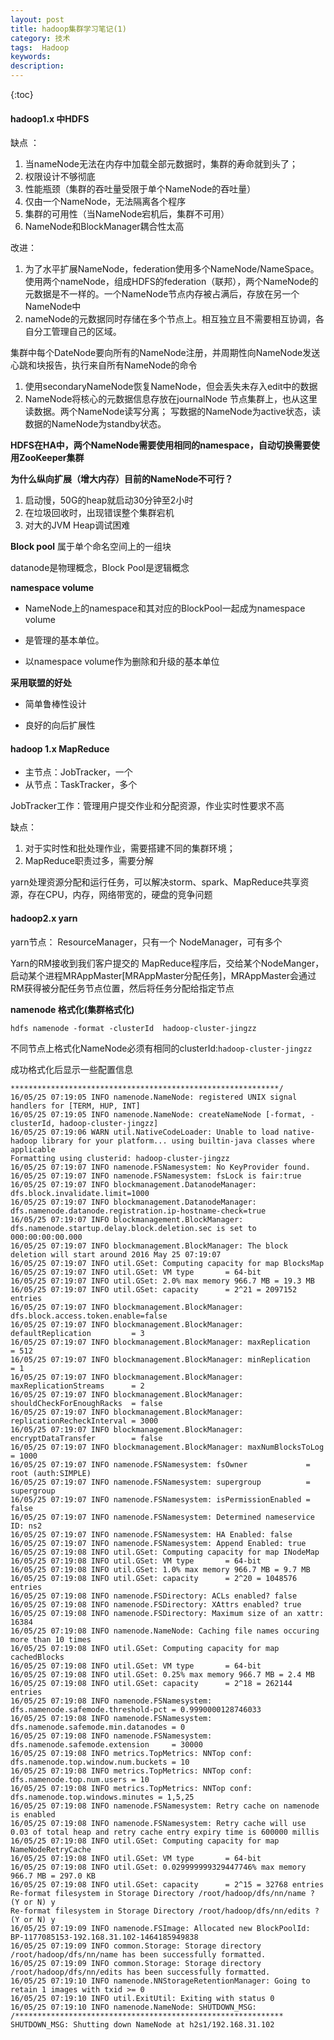 ```yaml
---
layout: post
title: hadoop集群学习笔记(1)
category: 技术
tags:  Hadoop
keywords: 
description: 
---
```


{:toc}


#### hadoop1.x 中HDFS 

缺点 ：

 1. 当nameNode无法在内存中加载全部元数据时，集群的寿命就到头了；
 1. 权限设计不够彻底
 1. 性能瓶颈（集群的吞吐量受限于单个NameNode的吞吐量）
 1. 仅由一个NameNode，无法隔离各个程序
 1. 集群的可用性（当NameNode宕机后，集群不可用）
 1. NameNode和BlockManager耦合性太高 
 
改进：

 1. 为了水平扩展NameNode，federation使用多个NameNode/NameSpace。使用两个nameNode，组成HDFS的federation（联邦），两个NameNode的元数据是不一样的。一个NameNode节点内存被占满后，存放在另一个NameNode中
 1. nameNode的元数据同时存储在多个节点上。相互独立且不需要相互协调，各自分工管理自己的区域。
 
 集群中每个DateNode要向所有的NameNode注册，并周期性向NameNode发送心跳和块报告，执行来自所有NameNode的命令	
 1. 使用secondaryNameNode恢复NameNode，但会丢失未存入edit中的数据 
 1. NameNode将核心的元数据信息存放在journalNode 节点集群上，也从这里读数据。两个NameNode读写分离；
 写数据的NameNode为active状态，读数据的NameNode为standby状态。
 
**HDFS在HA中，两个NameNode需要使用相同的namespace，自动切换需要使用ZooKeeper集群**

**为什么纵向扩展（增大内存）目前的NameNode不可行？**

 1. 启动慢，50G的heap就启动30分钟至2小时
 1. 在垃圾回收时，出现错误整个集群宕机
 1. 对大的JVM Heap调试困难
 
**Block pool**
 	属于单个命名空间上的一组块
 	
 datanode是物理概念，Block Pool是逻辑概念
 

 
**namespace volume**
 
 - NameNode上的namespace和其对应的BlockPool一起成为namespace volume
 
 -  是管理的基本单位。
 
 - 以namespace volume作为删除和升级的基本单位
 
 
**采用联盟的好处**

- 简单鲁棒性设计

- 良好的向后扩展性



 
#### hadoop 1.x MapReduce

- 主节点：JobTracker，一个
- 从节点：TaskTracker，多个

JobTracker工作：管理用户提交作业和分配资源，作业实时性要求不高

缺点：
 1. 对于实时性和批处理作业，需要搭建不同的集群环境； 
 2. MapReduce职责过多，需要分解
 
 yarn处理资源分配和运行任务，可以解决storm、spark、MapReduce共享资源，存在CPU，内存，网络带宽的，硬盘的竞争问题
 
#### hadoop2.x yarn

yarn节点：
	ResourceManager，只有一个
	NodeManager，可有多个
	
Yarn的RM接收到我们客户提交的	MapReduce程序后，交给某个NodeManger，启动某个进程MRAppMaster[MRAppMaster分配任务]，MRAppMaster会通过RM获得被分配任务节点位置，然后将任务分配给指定节点	



**namenode  格式化(集群格式化)**

`hdfs namenode -format -clusterId  hadoop-cluster-jingzz`

不同节点上格式化NameNode必须有相同的clusterId:`hadoop-cluster-jingzz`

成功格式化后显示一些配置信息

```
************************************************************/
16/05/25 07:19:05 INFO namenode.NameNode: registered UNIX signal handlers for [TERM, HUP, INT]
16/05/25 07:19:05 INFO namenode.NameNode: createNameNode [-format, -clusterId, hadoop-cluster-jingzz]
16/05/25 07:19:06 WARN util.NativeCodeLoader: Unable to load native-hadoop library for your platform... using builtin-java classes where applicable
Formatting using clusterid: hadoop-cluster-jingzz
16/05/25 07:19:07 INFO namenode.FSNamesystem: No KeyProvider found.
16/05/25 07:19:07 INFO namenode.FSNamesystem: fsLock is fair:true
16/05/25 07:19:07 INFO blockmanagement.DatanodeManager: dfs.block.invalidate.limit=1000
16/05/25 07:19:07 INFO blockmanagement.DatanodeManager: dfs.namenode.datanode.registration.ip-hostname-check=true
16/05/25 07:19:07 INFO blockmanagement.BlockManager: dfs.namenode.startup.delay.block.deletion.sec is set to 000:00:00:00.000
16/05/25 07:19:07 INFO blockmanagement.BlockManager: The block deletion will start around 2016 May 25 07:19:07
16/05/25 07:19:07 INFO util.GSet: Computing capacity for map BlocksMap
16/05/25 07:19:07 INFO util.GSet: VM type       = 64-bit
16/05/25 07:19:07 INFO util.GSet: 2.0% max memory 966.7 MB = 19.3 MB
16/05/25 07:19:07 INFO util.GSet: capacity      = 2^21 = 2097152 entries
16/05/25 07:19:07 INFO blockmanagement.BlockManager: dfs.block.access.token.enable=false
16/05/25 07:19:07 INFO blockmanagement.BlockManager: defaultReplication         = 3
16/05/25 07:19:07 INFO blockmanagement.BlockManager: maxReplication             = 512
16/05/25 07:19:07 INFO blockmanagement.BlockManager: minReplication             = 1
16/05/25 07:19:07 INFO blockmanagement.BlockManager: maxReplicationStreams      = 2
16/05/25 07:19:07 INFO blockmanagement.BlockManager: shouldCheckForEnoughRacks  = false
16/05/25 07:19:07 INFO blockmanagement.BlockManager: replicationRecheckInterval = 3000
16/05/25 07:19:07 INFO blockmanagement.BlockManager: encryptDataTransfer        = false
16/05/25 07:19:07 INFO blockmanagement.BlockManager: maxNumBlocksToLog          = 1000
16/05/25 07:19:07 INFO namenode.FSNamesystem: fsOwner             = root (auth:SIMPLE)
16/05/25 07:19:07 INFO namenode.FSNamesystem: supergroup          = supergroup
16/05/25 07:19:07 INFO namenode.FSNamesystem: isPermissionEnabled = false
16/05/25 07:19:07 INFO namenode.FSNamesystem: Determined nameservice ID: ns2
16/05/25 07:19:07 INFO namenode.FSNamesystem: HA Enabled: false
16/05/25 07:19:07 INFO namenode.FSNamesystem: Append Enabled: true
16/05/25 07:19:08 INFO util.GSet: Computing capacity for map INodeMap
16/05/25 07:19:08 INFO util.GSet: VM type       = 64-bit
16/05/25 07:19:08 INFO util.GSet: 1.0% max memory 966.7 MB = 9.7 MB
16/05/25 07:19:08 INFO util.GSet: capacity      = 2^20 = 1048576 entries
16/05/25 07:19:08 INFO namenode.FSDirectory: ACLs enabled? false
16/05/25 07:19:08 INFO namenode.FSDirectory: XAttrs enabled? true
16/05/25 07:19:08 INFO namenode.FSDirectory: Maximum size of an xattr: 16384
16/05/25 07:19:08 INFO namenode.NameNode: Caching file names occuring more than 10 times
16/05/25 07:19:08 INFO util.GSet: Computing capacity for map cachedBlocks
16/05/25 07:19:08 INFO util.GSet: VM type       = 64-bit
16/05/25 07:19:08 INFO util.GSet: 0.25% max memory 966.7 MB = 2.4 MB
16/05/25 07:19:08 INFO util.GSet: capacity      = 2^18 = 262144 entries
16/05/25 07:19:08 INFO namenode.FSNamesystem: dfs.namenode.safemode.threshold-pct = 0.9990000128746033
16/05/25 07:19:08 INFO namenode.FSNamesystem: dfs.namenode.safemode.min.datanodes = 0
16/05/25 07:19:08 INFO namenode.FSNamesystem: dfs.namenode.safemode.extension     = 30000
16/05/25 07:19:08 INFO metrics.TopMetrics: NNTop conf: dfs.namenode.top.window.num.buckets = 10
16/05/25 07:19:08 INFO metrics.TopMetrics: NNTop conf: dfs.namenode.top.num.users = 10
16/05/25 07:19:08 INFO metrics.TopMetrics: NNTop conf: dfs.namenode.top.windows.minutes = 1,5,25
16/05/25 07:19:08 INFO namenode.FSNamesystem: Retry cache on namenode is enabled
16/05/25 07:19:08 INFO namenode.FSNamesystem: Retry cache will use 0.03 of total heap and retry cache entry expiry time is 600000 millis
16/05/25 07:19:08 INFO util.GSet: Computing capacity for map NameNodeRetryCache
16/05/25 07:19:08 INFO util.GSet: VM type       = 64-bit
16/05/25 07:19:08 INFO util.GSet: 0.029999999329447746% max memory 966.7 MB = 297.0 KB
16/05/25 07:19:08 INFO util.GSet: capacity      = 2^15 = 32768 entries
Re-format filesystem in Storage Directory /root/hadoop/dfs/nn/name ? (Y or N) y
Re-format filesystem in Storage Directory /root/hadoop/dfs/nn/edits ? (Y or N) y
16/05/25 07:19:09 INFO namenode.FSImage: Allocated new BlockPoolId: BP-1177085153-192.168.31.102-1464185949838
16/05/25 07:19:09 INFO common.Storage: Storage directory /root/hadoop/dfs/nn/name has been successfully formatted.
16/05/25 07:19:09 INFO common.Storage: Storage directory /root/hadoop/dfs/nn/edits has been successfully formatted.
16/05/25 07:19:10 INFO namenode.NNStorageRetentionManager: Going to retain 1 images with txid >= 0
16/05/25 07:19:10 INFO util.ExitUtil: Exiting with status 0
16/05/25 07:19:10 INFO namenode.NameNode: SHUTDOWN_MSG: 
/************************************************************
SHUTDOWN_MSG: Shutting down NameNode at h2s1/192.168.31.102
```
